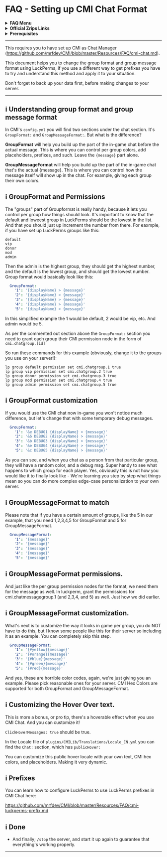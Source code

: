 # FAQ - Setting up CMI Chat Format

<topMenu>
<details>
    <summary><strong>FAQ Menu</strong></summary>
    <p>
     • <a href="https://faq.cmi.support/bungee">Bungeecord-Info</a>, 
     • <a href="https://faq.cmi.support/chance">Chance-Example</a>, 
     • <a href="https://faq.cmi.support/format">Chat-Format</a>, 
     • <a href="https://faq.cmi.support/chat">Chat-Manager</a>, 
     • <a href="https://faq.cmi.support/chatfilter">Chat-Filter</a>, 
     • <a href="https://faq.cmi.support/chatrooms">Chat-Rooms</a>, 
     • <a href="https://faq.cmi.support/commands">Commands-Manager</a>, 
     • <a href="https://faq.cmi.support/joinleave">Custom-Join-Leave</a>, 
     • <a href="https://faq.cmi.support/economy">Economy-Manager</a>, 
     • <a href="https://faq.cmi.support/ext-cmds">Extending-Commands</a>, 
     • <a href="https://faq.cmi.support/gettingstarted">Getting-Started</a>, 
     • <a href="https://faq.cmi.support/glow">Glow</a>, 
     • <a href="https://faq.cmi.support/help">Custom-Help</a>, 
     • <a href="https://faq.cmi.support/hexcolors">Hex-Colors</a>, 
     • <a href="https://faq.cmi.support/import">Importing-Data</a>, 
     • <a href="https://faq.cmi.support/library">CMILib</a>, 
     • <a href="https://faq.cmi.support/prefix">LuckPerms-Prefix</a>, 
     • <a href="https://faq.cmi.support/migrate">Migrate-Database</a>, 
     • <a href="https://faq.cmi.support/mode-stuck">Mode-Stuck</a>, 
     • <a href="https://faq.cmi.support/more-msg-cmds">More-Msg-Commands</a>, 
     • <a href="https://faq.cmi.support/motd">MOTD</a>, 
     • <a href="https://faq.cmi.support/params">Parameters</a>, 
     • <a href="https://faq.cmi.support/ranks">Ranks</a>, 
     • <a href="https://faq.cmi.support/rules">Custom-Rules</a>, 
     • <a href="https://faq.cmi.support/running">Running-CMI</a>, 
     • <a href="https://faq.cmi.support/safety">Safety-Tips</a>, 
     • <a href="https://faq.cmi.support/social">Social-Addon</a>, 
     • <a href="https://faq.cmi.support/specialized">Specialized-Cmds</a>, 
     • <a href="https://faq.cmi.support/toggle">Toggle-Example</a>, 
     • <a href="https://faq.cmi.support/trash">Trash</a>, 
     • <a href="https://faq.cmi.support/votes">Vote-Manager</a>,
     • <a href="https://faq.cmi.support/worth">Worth</a>.
    </p>
</details>

<details>
    <summary><strong>Official Zrips Links</strong></summary>
    <ul>
        <li><a href="https://zrips.net/">Zrips Website</a>
         <pre>https://www.zrips.net/<br>The official website, wiki/documentation/information</pre></li>
        <li><a href="https://discord.gg/dDMamN4">Zrips Discord</a>
         <pre>https://discord.gg/dDMamN4<br>The official Discord community server with member-driven support</pre></li>
        <li><a href="https://github.com/Zrips/">Zrips Github</a>
         <pre>https://github.com/Zrips<br>The place for bug reports and feature suggestions</pre></li>
    </ul>
</details>

<details>
    <summary><strong>Prerequisites</strong></summary>
    <ul>
        <li><a href="https://www.spigotmc.org/resources/3742/">Buy and Download CMI</a> (premium plugin)
         <pre>https://www.spigotmc.org/resources/3742/<br>Get the CMI plugin if you haven't already, and then Install it on all your servers</pre></li>
        <li><a href="https://www.spigotmc.org/resources/87610/">Also Download CMILib</a> (free library) (<a href="https://github.com/mrfdev/CMI/edit/master/Resources/FAQ/cmi-library.md">more info</a>)
         <pre>https://www.spigotmc.org/resources/87610/<br>All Zrips plugins require the CMILib .jar file. Get it and also put it on all your servers.</pre></li>
        <li>All my FAQ pages have been written for Spigot / Paper 1.18.2 and CMI 9.1.3.x or newer.</li>
        <li>The mrfdev github page is not an official resource, we're building up our knowledge base as a courtesy.</li>
        <li>I am an admin on the Zrips Discord, this does not mean what I share on here is official.</li>
    </ul>
</details>
</topMenu>

---

This requires you to have set up CMI as Chat Manager (https://github.com/mrfdev/CMI/blob/master/Resources/FAQ/cmi-chat.md).

This document helps you to change the group format and group message format using LuckPerms, if you use a different way to get prefixes you have to try and understand this method and apply it to your situation. 

Don't forget to back up your data first, before making changes to your server.

---

## <g-emoji class="g-emoji" alias="information_source" fallback-src="https://github.githubassets.com/images/icons/emoji/unicode/2139.png">ℹ️</g-emoji> Understanding group format and group message format

In CMI's `config.yml` you will find two sections under the chat section. It's `GroupFormat:` and `GroupMessageFormat:`. But what is the difference?

**GroupFormat** will help you build up the part of the in-game chat before the actual message. This is where you can control per group colors, add placeholders, prefixes, and such. Leave the `{message}` part alone.

**GroupMessageFormat** will help you build up the part of the in-game chat that's the actual {message}. This is where you can control how the message itself will show up in the chat. For example, giving each group their own colors. 

## <g-emoji class="g-emoji" alias="information_source" fallback-src="https://github.githubassets.com/images/icons/emoji/unicode/2139.png">ℹ️</g-emoji> GroupFormat and Permissions

The "groups" part of Groupformat is really handy, because it lets you control per group how things should look. It's important to know that the default and loweest group in LuckPerms should be the lowest in the list. And that you should just up increment the number from there. For eaxmple, if you have set up LuckPerms groups like this:
```
default
vip
donor
mod
admin
```
Then the admin is the highest group, they should get the highest number, and the default is the lowest group, and should get the lowest number. Group format would basically look like this:
```yaml
  GroupFormat:
    '1': '{displayName} > {message}'
    '2': '{displayName} > {message}'
    '3': '{displayName} > {message}'
    '4': '{displayName} > {message}'
    '5': '{displayName} > {message}'
```
In this simplified example the 1 would be default, 2 would be vip, etc. And admin would be 5.

As per the commented out section above the `GroupFormat:` section you need to grant each group their CMI permission node in the form of `cmi.chatgroup.[id]`

So run these commands for this example (obviously, change it to the groups you use on your server!):
```
lp group default permission set cmi.chatgroup.1 true
lp group vip permission set cmi.chatgroup.2 true
lp group donor permission set cmi.chatgroup.3 true
lp group mod permission set cmi.chatgroup.4 true
lp group admin permission set cmi.chatgroup.5 true
```

## <g-emoji class="g-emoji" alias="information_source" fallback-src="https://github.githubassets.com/images/icons/emoji/unicode/2139.png">ℹ️</g-emoji> GroupFormat customization

If you would use the CMI chat now in-game you won't notice much difference, but let's change that with some temporary debug messages.

```yaml
  GroupFormat:
    '1': '&e DEBUG1 {displayName} > {message}'
    '2': '&6 DEBUG2 {displayName} > {message}'
    '3': '&b DEBUG3 {displayName} > {message}'
    '4': '&e DEBUG4 {displayName} > {message}'
    '5': '&c DEBUG5 {displayName} > {message}'
```
As you can see, and when you chat as a person from that particular group, they will have a random color, and a debug msg. Super handy to see what happens to which group for each player. Yes, obviously this is not how you would like it to finally look like - We're learning you step by step what things mean so you can do more complex edge-case personalization to your own server.

## <g-emoji class="g-emoji" alias="information_source" fallback-src="https://github.githubassets.com/images/icons/emoji/unicode/2139.png">ℹ️</g-emoji> GroupMessageFormat to match

Please note that if you have a certain amount of groups, like the 5 in our example, that you need 1,2,3,4,5 for GroupFormat and 5 for GroupMessageFormat.

```yaml
  GroupMessageFormat:
    '1': '{message}'
    '2': '{message}'
    '3': '{message}'
    '4': '{message}'
    '5': '{message}'
```

## <g-emoji class="g-emoji" alias="information_source" fallback-src="https://github.githubassets.com/images/icons/emoji/unicode/2139.png">ℹ️</g-emoji> GroupMessageFormat permissions.

And just like the per group permission nodes for the format, we need them for the message as well. In luckperm, grant the permissions for cmi.chatmessagegroup.1 (and 2,3,4, and 5) as well. Just how we did earlier. 

## <g-emoji class="g-emoji" alias="information_source" fallback-src="https://github.githubassets.com/images/icons/emoji/unicode/2139.png">ℹ️</g-emoji> GroupMessageFormat customization.

What's next is to customize the way it looks in game per group, you do NOT have to do this, but I know some people like this for their server so including it as an example. You can completely skip this step. 

```yaml
  GroupMessageFormat:
    '1': '{#yellow}{message}'
    '2': '{#orange}{message}'
    '3': '{#blue}{message}'
    '4': '{#green}{message}'
    '5': '{#red}{message}'
```
And yes, these are horrible color codes, again, we're just giving you an example. Please pick reasonable ones for your server. CMI Hex Colors are supported for both GroupFormat and GroupMessageFormat. 

## <g-emoji class="g-emoji" alias="information_source" fallback-src="https://github.githubassets.com/images/icons/emoji/unicode/2139.png">ℹ️</g-emoji> Customizing the Hover Over text.

This is more a bonus, or pro tip, there's a hoverable effect when you use CMI Chat. And you can customize it!

`ClickHoverMessages: true` should be true.

In the Locale file of `plugins/CMILib/Translations/Locale_EN.yml` you can find the `Chat:` section, which has `publicHover:` 

You can customize this public hover locale with your own text, CMI hex colors, and placeholders. Making it very dynamic. 

## <g-emoji class="g-emoji" alias="information_source" fallback-src="https://github.githubassets.com/images/icons/emoji/unicode/2139.png">ℹ️</g-emoji> Prefixes

You can learn how to configure LuckPerms to use LuckPerms prefixes in CMI Chat here:

https://github.com/mrfdev/CMI/blob/master/Resources/FAQ/cmi-luckperms-prefix.md

## <g-emoji class="g-emoji" alias="information_source" fallback-src="https://github.githubassets.com/images/icons/emoji/unicode/2139.png">ℹ️</g-emoji> Done

- And finally; `/stop` the server, and start it up again to guarantee that everything's working properly. 

---
